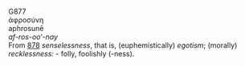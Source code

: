 <body>
  <p>G877<br>  ἀφροσύνη  <br> aphrosunē  <br><i>af-ros-oo‘-nay </i><br>From <a href="g0878.htm">878</a>  <i>senselessness</i>, that is, (euphemistically) <i>egotism</i>; (morally) <i>recklessness:</i> - folly, foolishly (-ness).<br></p>
 </body>